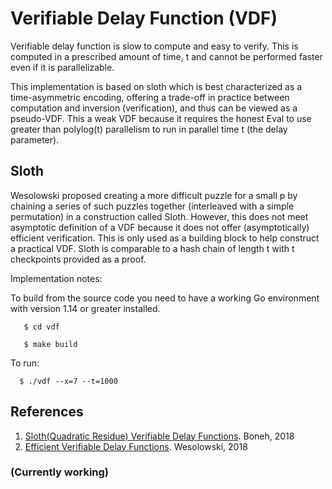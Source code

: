 # Verifiable Delay Function (VDF) 

Verifiable delay function is slow to compute and easy to verify. This is computed in a prescribed amount of time, t and 
cannot be performed faster even if it is parallelizable.

This implementation is based on sloth which is best characterized as a time-asymmetric encoding, offering a trade-off
in practice between computation and inversion (verification), and thus can be viewed as a pseudo-VDF. This a weak
VDF because it requires the honest Eval to use greater than polylog(t) parallelism to run 
in parallel time t (the delay parameter).

## Sloth

Wesolowski proposed creating a more difficult puzzle for a small p by chaining a series of such puzzles together
(interleaved with a simple permutation) in a construction called Sloth. However, this does not meet asymptotic definition
of a VDF because it does not offer (asymptotically) efficient verification. This is only used as a building block 
to help construct a practical VDF. Sloth is comparable to a hash chain of length t with t checkpoints provided as a proof.

Implementation notes:

To build from the source code you need to have a working Go environment with version 1.14 or greater installed.

       $ cd vdf
       
       $ make build

To run: 

      $ ./vdf --x=7 --t=1000
## References
1. [Sloth(Quadratic Residue) Verifiable Delay Functions](https://eprint.iacr.org/2018/601.pdf). Boneh, 2018
2. [Efficient Verifiable Delay Functions](https://eprint.iacr.org/2018/623.pdf). Wesolowski, 2018

### (Currently working)
